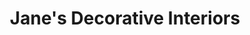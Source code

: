 ---
title: "Jane's Decorative Interiors"
url: /welshpool/janes-decorative-interiors/
shop: Raumausstattung
---